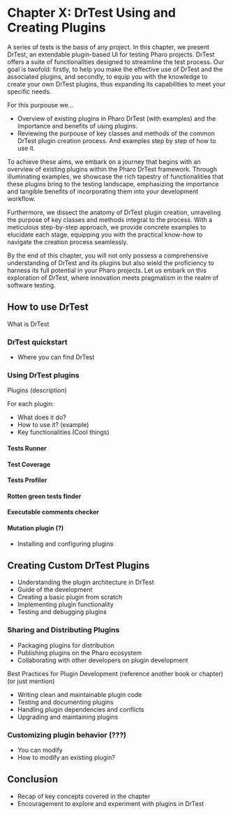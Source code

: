 # Chapter X: DrTest Using and Creating Plugins

A series of tests is the basis of any project. In this chapter, we present DrTest, an extendable plugin-based UI for testing Pharo projects. DrTest offers a suite of functionalities designed to streamline the test process. Our goal is twofold: firstly, to help you make the effective use of DrTest and the associated plugins, and secondly, to equip you with the knowledge to create your own DrTest plugins, thus expanding its capabilities to meet your specific needs.

For this purpouse we...
- Overview of existing plugins in Pharo DrTest (with examples) and the importance and benefits of using plugins.
- Reviewing the purpouse of key classes and methods of the common DrTest plugin creation process. And examples step by step of how to use it.

To achieve these aims, we embark on a journey that begins with an overview of existing plugins within the Pharo DrTest framework. Through illuminating examples, we showcase the rich tapestry of functionalities that these plugins bring to the testing landscape, emphasizing the importance and tangible benefits of incorporating them into your development workflow.

Furthermore, we dissect the anatomy of DrTest plugin creation, unraveling the purpose of key classes and methods integral to the process. With a meticulous step-by-step approach, we provide concrete examples to elucidate each stage, equipping you with the practical know-how to navigate the creation process seamlessly.

By the end of this chapter, you will not only possess a comprehensive understanding of DrTest and its plugins but also wield the proficiency to harness its full potential in your Pharo projects. Let us embark on this exploration of DrTest, where innovation meets pragmatism in the realm of software testing.

## How to use DrTest
What is DrTest

### DrTest quickstart
- Where you can find DrTest

### Using DrTest plugins
Plugins (description)

For each plugin:
- What does it do?
- How to use it? (example)
- Key functionalities (Cool things)

#### Tests Runner
#### Test Coverage
#### Tests Profiler
#### Rotten green tests finder
#### Executable comments checker
#### Mutation plugin (?)
- Installing and configuring plugins



## Creating Custom DrTest Plugins
- Understanding the plugin architecture in DrTest
- Guide of the development
- Creating a basic plugin from scratch
- Implementing plugin functionality
- Testing and debugging plugins

### Sharing and Distributing Plugins
- Packaging plugins for distribution
- Publishing plugins on the Pharo ecosystem
- Collaborating with other developers on plugin development


Best Practices for Plugin Development (reference another book or chapter) (or just mention)
- Writing clean and maintainable plugin code
- Testing and documenting plugins
- Handling plugin dependencies and conflicts
- Upgrading and maintaining plugins


### Customizing plugin behavior (???)
- You can modify
- How to modify an existing plugin?

## Conclusion
- Recap of key concepts covered in the chapter
- Encouragement to explore and experiment with plugins in DrTest